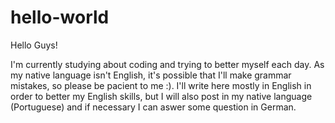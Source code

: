 # hello-world

Hello Guys!

I'm currently studying about coding and trying to better myself each day. As my native language isn't English, it's possible that I'll make grammar mistakes, so please be pacient to me :). I'll write here mostly in English in order to better my English skills, but I will also post in my native language (Portuguese) and if necessary I can aswer some question in German.
